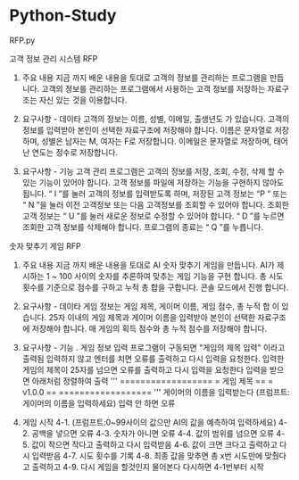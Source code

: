 # Python-Study

RFP.py

고객 정보 관리 시스템 RFP

1. 주요 내용
지금 까지 배운 내용을 토대로 고객의 정보를 관리하는 프로그램을 만듭니다.
고객의 정보를 관리하는 프로그램에서 사용하는 고객 정보를 저장하는 자료구조는 자신 있는 것을 이용합니다.

2. 요구사항 - 데이타
고객의 정보는 이름, 성별, 이메일, 출생년도 가 있습니다.
고객의 정보를 입력받아 본인이 선택한 자료구조에 저장해야 합니다.
이름은 문자열로 저장하며, 성별은 남자는 M, 여자는 F로 저장합니다.
이메일은 문자열로 저장하며, 태어난 연도는 정수로 저장합니다.

2. 요구사항 - 기능
고객 관리 프로그램은 고객의 정보를 저장, 조회, 수정, 삭제 할 수 있는 기능이 있어야 합니다.
고객 정보를 파일에 저장하는 기능을 구현하지 않아도 됩니다.
“ I ”를 눌러 고객의 정보를 입력받도록 하며,
저장된 고객 정보는 “P ” 또는 “ N ”을 눌러 이전 고객정보 또는 다음 고객정보를 조회할 수 있어야 합니다.
조회한 고객 정보는 “ U ”를 눌러 새로운 정보로 수정할 수 있어야 합니다.
“ D ”를 누르면 조회한 고객 정보를 삭제해야 합니다.
프로그램의 종료는 “ Q ”를 누릅니다.

숫자 맞추기 게임 RFP

1. 주요 내용
지금 까지 배운 내용을 토대로 AI 숫자 맞추기 게임을 만듭니다.
AI가 제시하는 1 ~ 100 사이의 숫자를 추론하여 맞추는 게임 기능을 구현 합니다.
총 시도 횟수를 기준으로 점수를 구하고 누적 총 합을 구합니다.
콘솔 모드에서 진행 합니다.

2. 요구사항 - 데이타
게임 정보는 게임 제목, 게이머 이름, 게임 점수, 총 누적 합 이 있습니다.
25자 이내의 게임 제목과 게이머 이름을 입력받아 본인이 선택한 자료구조에 저장해야 합니다.
매 게임의 획득 점수와 총 누적 점수를 저장해야 합니다.

3. 요구사항 - 기능
. 게임 정보 입력
프로그램이 구동되면 "게임의 제목 입력" 이라고 출력됨
입력하지 않고 엔터를 치면 오류를 출력하고 다시 입력을 요청한다.
입력한 게임의 제목이 25자를 넘으면 오류를 출력하고 다시 입력을 요청한다
입력을 받으면 아래처럼 정렬하여 출력
''' ================== = 게임 제목 == = v1.0.0 == ================== '''
게이머의 이름을 입력받는다 (프럼프트:게이머의 이름을 입력하세요)
입력 안 하면 오류

4. 게임 시작 
4-1. (프럼프트:0~99사이의 값으만 AI의 값을 예측하여 입력하세요)
4-2. 공백을 넣으면 오류
4-3. 숫자가 아니면 오류
4-4. 값의 범위를 넘으면 오류
4-5. 값이 작으면 작다고 출력하고 다시 입력받음
4-6. 값이 크면 크다고 출력하고 다시 입력받음
4-7. 시도 횟수를 기록
4-8. 최종 값을 맞추면 총 x번 시도만에 맞췄다고 출력하고
4-9. 다시 게임을 할것인지 물어본다 다시하면 4-1번부터 시작
